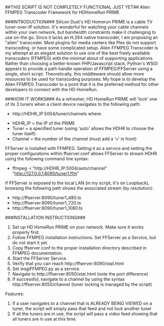 ##THIS SCRIPT IS NOT COMPLETELY FUNCTIONAL JUST YET##
Alien FFMPEG Transcoder Framework for HDHomeRun PRIME

###INTRODUCTION###
Silicon Dust's HD Homerun PRIME is a cable TV tuner-over-IP solution. It's wonderful for watching your cable channels within your own network, but bandwidth constraints make it challenging to use on-the go. Since it lacks an H.264 native transcoder, I am proposing an "alien" transcoder.
Most plugins for media centers like Plex do not support transcoding, or have some complicated setup. Alien FFMPEG Transcoder is my attempt at an elegant solution to use one of the best freely available transcoders (FFMPEG) with the minimal about of supporting applications.
Rather than choosing a better-known PHP/Javascript stack, Python's WSGI appears to provide a path handle operation of FFMPEG/FFServer using a single, short script. Theoretically, this middleware should allow more resources to be used for transcoding purposes.
My hope is to develop the Alien FFMPEG Transcoder to a point that it is the preferred method for other developers to connect with the HD HomeRun.

###HOW IT WORKS###
As a refresher, HD HomeRun PRIME will 'lock' one of its 3 tuners when a client device navigates to the following path:
* http://HDHR_IP:5004/tuner/channels
where:
- HDHR_IP = the IP of the PRIME
- Tuner = a specified tuner (using 'auto' allows the HDHR to choose the tuner itself)
- Channel = the number of the channel (must add a 'v' in front)

FFServer is installed with FFMPEG. Setting it as a service and setting the proper configurations within ffserver.conf allows FFServer to stream HDHR using the following command line syntax:
* ffmpeg -i "http://HDHR_IP:5004/auto/channel" "http://127.0.0.1:8090/tuner1.ffm"

If FFServer is exposed to the local LAN (in my script, it's on Loopback), browsing the following path shows the associated stream (by resolution):
+ http://ffserver:8090/tuner1_480.ts
+ http://ffserver:8090/tuner1_720.ts
+ http://ffserver:8090/tuner1_1080.ts

###INSTALLATION INSTRUCTIONS###
1. Set up HD HomeRun PRIME on your network. Make sure it works properly first.
2. Follow FFMPEG installation instructions. Set FFServer as a Service, but do not start it yet.
3. Copy ffserver.conf to the proper installation directory described in FFMPEG documentation.
4. Start the FFServer Service.
5. Verify that you can reach http://ffserver:8090/stat.html
6. Set wsgiFFMPEG.py as a service.
7. Navigate to http://ffserver:8050/stat.html (note the port difference)
8. If successful, navigate to a channel by using the syntax http://ffserver:8050/channel (tuner locking is managed by the script)

Features:
1. If a user navigates to a channel that is ALREADY BEING VIEWED on a tuner, the script will simply pass that feed and not lock another tuner
2. If all the tuners are in use, the script will pass a video feed showing that all tuners are in use at this time.
